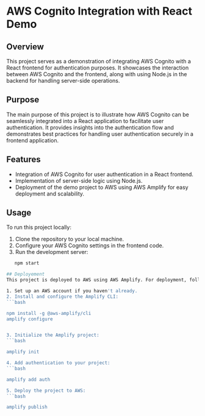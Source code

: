 # AWS Cognito Integration with React Demo

## Overview
This project serves as a demonstration of integrating AWS Cognito with a React frontend for authentication purposes. It showcases the interaction between AWS Cognito and the frontend, along with using Node.js in the backend for handling server-side operations.

## Purpose
The main purpose of this project is to illustrate how AWS Cognito can be seamlessly integrated into a React application to facilitate user authentication. It provides insights into the authentication flow and demonstrates best practices for handling user authentication securely in a frontend application.

## Features
- Integration of AWS Cognito for user authentication in a React frontend.
- Implementation of server-side logic using Node.js.
- Deployment of the demo project to AWS using AWS Amplify for easy deployment and scalability.

## Usage
To run this project locally:

1. Clone the repository to your local machine.
2. Configure your AWS Cognito settings in the frontend code.
3. Run the development server:
```bash
   npm start

## Deployement
This project is deployed to AWS using AWS Amplify. For deployment, follow these steps:

1. Set up an AWS account if you haven't already.
2. Install and configure the Amplify CLI:
```bash

npm install -g @aws-amplify/cli
amplify configure


3. Initialize the Amplify project:
```bash

amplify init

4. Add authentication to your project:
```bash

amplify add auth

5. Deploy the project to AWS:
```bash

amplify publish

